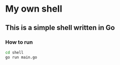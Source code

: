# My own shell

## This is a simple shell written in Go 

### How to run
```bash
cd shell
go run main.go
```
